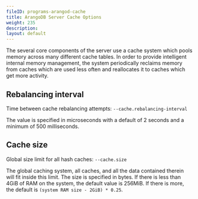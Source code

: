 ```yaml
---
fileID: programs-arangod-cache
title: ArangoDB Server Cache Options
weight: 235
description: 
layout: default
---
```

The several core components of the server use a cache
system which pools memory across many different cache tables. In order to
provide intelligent internal memory management, the system periodically
reclaims memory from caches which are used less often and reallocates it to
caches which get more activity.

## Rebalancing interval

Time between cache rebalancing attempts: `--cache.rebalancing-interval`

The value is specified in microseconds with a default of 2 seconds and a
minimum of 500 milliseconds.

## Cache size

Global size limit for all hash caches: `--cache.size`

The global caching system, all caches, and all the data contained therein will
fit inside this limit. The size is specified in bytes. If there is less than
4GiB of RAM on the system, the default value is 256MiB. If there is more,
the default is `(system RAM size - 2GiB) * 0.25`.
